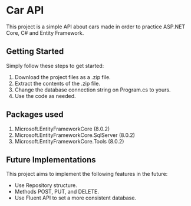 # Car API

This project is a simple API about cars made in order to practice ASP.NET Core, C# and Entity Framework.

## Getting Started

Simply follow these steps to get started:

1. Download the project files as a .zip file.
2. Extract the contents of the .zip file.
3. Change the database connection string on Program.cs to yours.
4. Use the code as needed.

## Packages used

1. Microsoft.EntityFrameworkCore (8.0.2)
2. Microsoft.EntityFrameworkCore.SqlServer (8.0.2)
3. Microsoft.EntityFrameworkCore.Tools (8.0.2)

## Future Implementations

This project aims to implement the following features in the future:

- Use Repository structure.
- Methods POST, PUT, and DELETE.
- Use Fluent API to set a more consistent database.

